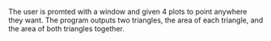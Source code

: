The user is promted with a window and given 4 plots to point anywhere they want. 
The program outputs two triangles, the area of each triangle, and the area of both triangles together. 
